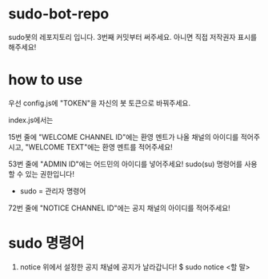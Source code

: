 # sudo-bot-repo
 sudo봇의 레포지토리 입니다. 3번째 커밋부터 써주세요. 아니면 직접 저작권자 표시를 해주세요!

# how to use
우선 config.js에 "TOKEN"을 자신의 봇 토큰으로 바꿔주세요. 

index.js에서는

15번 줄에 "WELCOME CHANNEL ID"에는 환영 멘트가 나올 채널의 아이디를 적어주시고, "WELCOME TEXT"에는 환영 멘트를 적어주세요!

53번 줄에 "ADMIN ID"에는 어드민의 아이디를 넣어주세요! sudo(su) 명령어를 사용할 수 있는 권한입니다!
* sudo = 관리자 명령어

72번 줄에 "NOTICE CHANNEL ID"에는 공지 채널의 아이디를 적어주세요!

# sudo 명령어
1. notice
위에서 설정한 공지 채널에 공지가 날라갑니다!
$ sudo notice <할 말>
